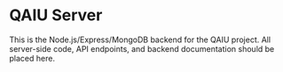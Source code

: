 # QAIU Server

This is the Node.js/Express/MongoDB backend for the QAIU project. All server-side code, API endpoints, and backend documentation should be placed here.
